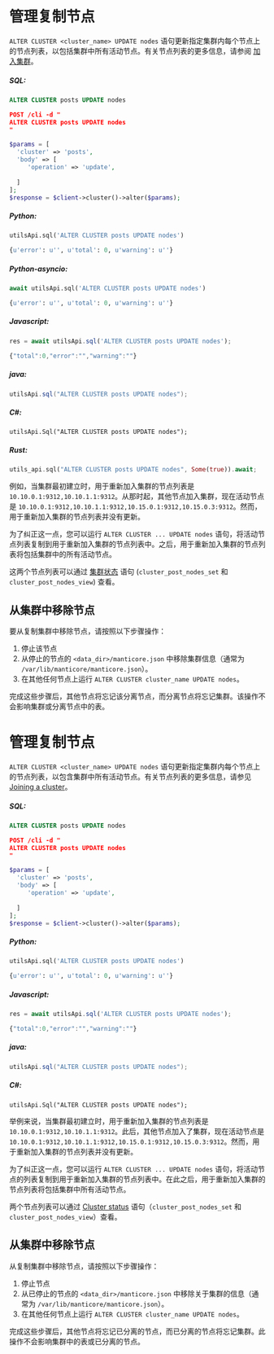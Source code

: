 # 管理复制节点

<!-- example managing replication nodes 1 -->
`ALTER CLUSTER <cluster_name> UPDATE nodes` 语句更新指定集群内每个节点上的节点列表，以包括集群中所有活动节点。有关节点列表的更多信息，请参阅 [加入集群](../../Creating_a_cluster/Setting_up_replication/Joining_a_replication_cluster.md)。


<!-- intro -->
##### SQL:

<!-- request SQL -->

```sql
ALTER CLUSTER posts UPDATE nodes
```

<!-- request JSON -->

```json
POST /cli -d "
ALTER CLUSTER posts UPDATE nodes
"
```

<!-- request PHP -->

```php
$params = [
  'cluster' => 'posts',
  'body' => [
     'operation' => 'update',
     
  ]
];
$response = $client->cluster()->alter($params); 
```
<!-- intro -->
##### Python:

<!-- request Python -->

```python
utilsApi.sql('ALTER CLUSTER posts UPDATE nodes')
```

<!-- response Python -->
```python
{u'error': u'', u'total': 0, u'warning': u''}
```

<!-- intro -->
##### Python-asyncio:

<!-- request Python-asyncio -->

```python
await utilsApi.sql('ALTER CLUSTER posts UPDATE nodes')
```

<!-- response Python-asyncio -->
```python
{u'error': u'', u'total': 0, u'warning': u''}
```

<!-- intro -->
##### Javascript:

<!-- request javascript -->

```javascript
res = await utilsApi.sql('ALTER CLUSTER posts UPDATE nodes');
```

<!-- response javascript -->
```javascript
{"total":0,"error":"","warning":""}
```

<!-- intro -->
##### java:

<!-- request Java -->

```java
utilsApi.sql("ALTER CLUSTER posts UPDATE nodes");
```

<!-- intro -->
##### C#:

<!-- request C# -->

```clike
utilsApi.Sql("ALTER CLUSTER posts UPDATE nodes");
```

<!-- intro -->
##### Rust:

<!-- request Rust -->

```rust
utils_api.sql("ALTER CLUSTER posts UPDATE nodes", Some(true)).await;
```

<!-- end -->


例如，当集群最初建立时，用于重新加入集群的节点列表是 `10.10.0.1:9312,10.10.1.1:9312`。从那时起，其他节点加入集群，现在活动节点是 `10.10.0.1:9312,10.10.1.1:9312,10.15.0.1:9312,10.15.0.3:9312`。然而，用于重新加入集群的节点列表并没有更新。

为了纠正这一点，您可以运行 `ALTER CLUSTER ... UPDATE nodes` 语句，将活动节点列表复制到用于重新加入集群的节点列表中。之后，用于重新加入集群的节点列表将包括集群中的所有活动节点。

这两个节点列表可以通过 [集群状态](../../Creating_a_cluster/Setting_up_replication/Replication_cluster_status.md) 语句 (`cluster_post_nodes_set` 和 `cluster_post_nodes_view`) 查看。

## 从集群中移除节点

要从复制集群中移除节点，请按照以下步骤操作：
1. 停止该节点
2. 从停止的节点的 `<data_dir>/manticore.json` 中移除集群信息（通常为 `/var/lib/manticore/manticore.json`）。
3. 在其他任何节点上运行 `ALTER CLUSTER cluster_name UPDATE nodes`。

完成这些步骤后，其他节点将忘记该分离节点，而分离节点将忘记集群。该操作不会影响集群或分离节点中的表。
<!-- proofread -->
# 管理复制节点

<!-- example managing replication nodes 1 -->
`ALTER CLUSTER <cluster_name> UPDATE nodes` 语句更新指定集群内每个节点上的节点列表，以包含集群中所有活动节点。有关节点列表的更多信息，请参见 [Joining a cluster](../../Creating_a_cluster/Setting_up_replication/Joining_a_replication_cluster.md)。


<!-- intro -->
##### SQL:

<!-- request SQL -->

```sql
ALTER CLUSTER posts UPDATE nodes
```

<!-- request JSON -->

```json
POST /cli -d "
ALTER CLUSTER posts UPDATE nodes
"
```

<!-- request PHP -->

```php
$params = [
  'cluster' => 'posts',
  'body' => [
     'operation' => 'update',
     
  ]
];
$response = $client->cluster()->alter($params); 
```
<!-- intro -->
##### Python:

<!-- request Python -->

```python
utilsApi.sql('ALTER CLUSTER posts UPDATE nodes')
```

<!-- response Python -->
```python
{u'error': u'', u'total': 0, u'warning': u''}
```
<!-- intro -->
##### Javascript:

<!-- request javascript -->

```javascript
res = await utilsApi.sql('ALTER CLUSTER posts UPDATE nodes');
```

<!-- response javascript -->
```javascript
{"total":0,"error":"","warning":""}
```

<!-- intro -->
##### java:

<!-- request Java -->

```java
utilsApi.sql("ALTER CLUSTER posts UPDATE nodes");
```

<!-- intro -->
##### C#:

<!-- request C# -->

```clike
utilsApi.Sql("ALTER CLUSTER posts UPDATE nodes");
```
<!-- end -->


举例来说，当集群最初建立时，用于重新加入集群的节点列表是 `10.10.0.1:9312,10.10.1.1:9312`。此后，其他节点加入了集群，现在活动节点是 `10.10.0.1:9312,10.10.1.1:9312,10.15.0.1:9312,10.15.0.3:9312`。然而，用于重新加入集群的节点列表并没有更新。

为了纠正这一点，您可以运行 `ALTER CLUSTER ... UPDATE nodes` 语句，将活动节点的列表复制到用于重新加入集群的节点列表中。在此之后，用于重新加入集群的节点列表将包括集群中所有活动节点。

两个节点列表可以通过 [Cluster status](../../Creating_a_cluster/Setting_up_replication/Replication_cluster_status.md) 语句（`cluster_post_nodes_set` 和 `cluster_post_nodes_view`）查看。

## 从集群中移除节点

从复制集群中移除节点，请按照以下步骤操作：
1. 停止节点
2. 从已停止的节点的 `<data_dir>/manticore.json` 中移除关于集群的信息（通常为 `/var/lib/manticore/manticore.json`）。
3. 在其他任何节点上运行 `ALTER CLUSTER cluster_name UPDATE nodes`。

完成这些步骤后，其他节点将忘记已分离的节点，而已分离的节点将忘记集群。此操作不会影响集群中的表或已分离的节点。
<!-- proofread -->
